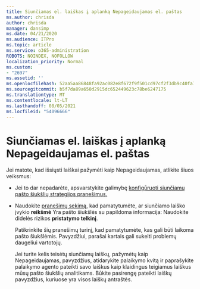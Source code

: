 ```yaml
---
title: Siunčiamas el. laiškas į aplanką Nepageidaujamas el. paštas
ms.author: chrisda
author: chrisda
manager: dansimp
ms.date: 04/21/2020
ms.audience: ITPro
ms.topic: article
ms.service: o365-administration
ROBOTS: NOINDEX, NOFOLLOW
localization_priority: Normal
ms.custom:
- "2697"
ms.assetid: ''
ms.openlocfilehash: 52aa5aa86848fa92ac082e8f672f9f501cd97cf2f3db9c40fa745aa8ebccfbb1
ms.sourcegitcommit: b5f7da89a650d2915dc652449623c78be6247175
ms.translationtype: MT
ms.contentlocale: lt-LT
ms.lasthandoff: 08/05/2021
ms.locfileid: "54096666"
---
```

# <a name="outbound-email-to-junk-email-folder"></a>Siunčiamas el. laiškas į aplanką Nepageidaujamas el. paštas

Jei matote, kad išsiųsti laiškai pažymėti kaip Nepageidaujamas, atlikite šiuos veiksmus:

- Jei to dar nepadarėte, apsvarstykite galimybę [konfigūruoti siunčiamų pašto šiukšlių strategijos pranešimus.](https://docs.microsoft.com/microsoft-365/security/office-365-security/configure-the-outbound-spam-policy)

- Naudokite [pranešimų sekimą,](https://docs.microsoft.com/microsoft-365/security/office-365-security/message-trace-scc) kad pamatytumėte, ar siunčiamo laiško įvykio **reikšmė** Yra pašto šiukšlės su papildoma informacija: Naudokite didelės rizikos **pristatymo telkinį**.

  Patikrinkite šių pranešimų turinį, kad pamatytumėte, kas gali būti laikoma pašto šiukšlėmis. Pavyzdžiui, parašai kartais gali sukelti problemų daugeliui vartotojų.

  Jei turite kelis teisėtų siunčiamų laiškų, pažymėtų kaip Nepageidaujamas, pavyzdžius, atidarykite palaikymo kvitą ir paprašykite palaikymo agento pateikti savo laiškus kaip klaidingus teigiamus laiškus mūsų pašto šiukšlių analitikams. Būkite pasirengę pateikti laiškų pavyzdžius, kuriuose yra visos laiškų antraštės.
